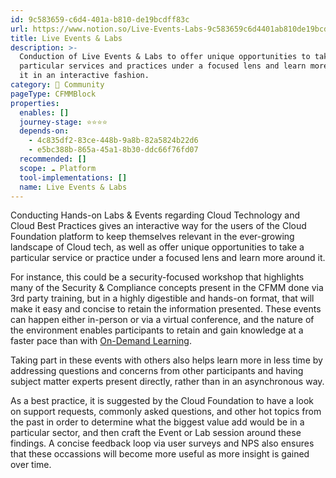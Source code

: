 ```yaml
---
id: 9c583659-c6d4-401a-b810-de19bcdff83c
url: https://www.notion.so/Live-Events-Labs-9c583659c6d4401ab810de19bcdff83c
title: Live Events & Labs
description: >-
  Conduction of Live Events & Labs to offer unique opportunities to take
  particular services and practices under a focused lens and learn more around
  it in an interactive fashion.
category: 🙌 Community
pageType: CFMMBlock
properties:
  enables: []
  journey-stage: ⭐️⭐️⭐️⭐️
  depends-on:
    - 4c835df2-83ce-448b-9a8b-82a5824b22d6
    - e5bc388b-865a-45a1-8b30-ddc66f76fd07
  recommended: []
  scope: ☁️ Platform
  tool-implementations: []
  name: Live Events & Labs
---
```


Conducting Hands-on Labs & Events regarding Cloud Technology and Cloud Best Practices gives an interactive way for the users of the Cloud Foundation platform to keep themselves relevant in the ever-growing landscape of Cloud tech, as well as offer unique opportunities to take a particular service or practice under a focused lens and learn more around it.

For instance, this could be a security-focused workshop that highlights many of the Security & Compliance concepts present in the CFMM done via 3rd party training, but in a highly digestible and hands-on format, that will make it easy and concise to retain the information presented. These events can happen either in-person or via a virtual conference, and the nature of the environment enables participants to retain and gain knowledge at a faster pace than with [On-Demand Learning](./on-demand-learning.md). 

Taking part in these events with others also helps learn more in less time by addressing questions and concerns from other participants and having subject matter experts present directly, rather than in an asynchronous way. 

As a best practice, it is suggested by the Cloud Foundation to have a look on support requests, commonly asked questions, and other hot topics from the past in order to determine what the biggest value add would be in a particular sector, and then craft the Event or Lab session around these findings. A concise feedback loop via user surveys and NPS also ensures that these occassions will become more useful as more insight is gained over time.